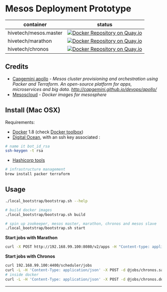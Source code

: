 # Mesos Deployment Prototype

| container             | status        |
| --------------------- |:-------------:|
| hivetech/mesos.master | [![Docker Repository on Quay.io](https://quay.io/repository/hackliff/mesos.master/status "Docker Repository on Quay.io")](https://quay.io/repository/hackliff/mesos.master) |
| hivetech/marathon     | [![Docker Repository on Quay.io](https://quay.io/repository/hackliff/marathon/status "Docker Repository on Quay.io")](https://quay.io/repository/hackliff/marathon) |
| hivetech/chronos      | [![Docker Repository on Quay.io](https://quay.io/repository/hackliff/chronos/status "Docker Repository on Quay.io")](https://quay.io/repository/hackliff/chronos) |


## Credits

- [Capgemini apollo][1] - _Mesos cluster provisioning and orchestration using Packer and Terraform. An open-source platform for apps, microservices and big data. http://capgemini.github.io/devops/apollo/_
- [Mesoscloud][2] - _Docker images for mesosphere_


## Install (Mac OSX)

Requirements:

- [Docker][4] 1.8 (check [Docker toolbox][3])
- [Digital Ocean][5], with an ssh key associated :

```sh
# name it bot_id_rsa
ssh-keygen -t rsa
```

- [Hashicorp tools][6]

```sh
# infrastructure management
brew install packer terraform
```


## Usage

```sh
./local_bootstrap/bootstrap.sh --help

# build docker images
./local_bootstrap/bootstrap.sh build

# spin up zookeeper, mesos master, marathon, chronos and mesos slave
./local_bootstrap/bootstrap.sh start
```

__Start jobs with Marathon__

```sh
curl -X POST http://192.168.99.100:8080/v2/apps -H "Content-type: application/json" -d @jobs/marathon.docker.web.json
```

__Start jobs with Chronos__

```sh
curl 192.168.99.100:4400/scheduler/jobs
curl -L -H 'Content-Type: application/json' -X POST -d @jobs/chronos.sample.json 192.168.99.100:4400/scheduler/iso8601
# inside docker
curl -L -H 'Content-Type: application/json' -X POST -d @jobs/chronos.docker.sample.json 192.168.99.100:31362/scheduler/iso8601
```

---

[1]: https://github.com/Capgemini/Apollo
[2]: https://github.com/mesoscloud
[3]: https://www.docker.com/toolbox
[4]: https://www.docker.com/
[5]: https://digitalocean.com
[6]: https://hashicorp.com
